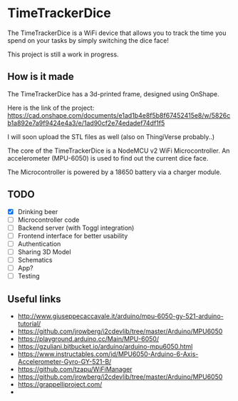 # TimeTrackerDice

The TimeTrackerDice is a WiFi device that allows you to track the time
you spend on your tasks by simply switching the dice face!

This project is still a work in progress.

## How is it made

The TimeTrackerDice has a 3d-printed frame, designed using OnShape.

Here is the link of the project: https://cad.onshape.com/documents/e1ad1b4e8f5b8f67452415e8/w/5826cb1a892e7a9f9424e4a3/e/1ad90cf2e74edadef74df1f5

I will soon upload the STL files as well (also on ThingiVerse probably..)

The core of the TimeTrackerDice is a NodeMCU v2 WiFi
Microcontroller. An accelerometer (MPU-6050) is used to find out the
current dice face.

The Microcontroller is powered by a 18650 battery via a charger module.


## TODO

- [x] Drinking beer
- [ ] Microcontroller code
- [ ] Backend server (with Toggl integration)
- [ ] Frontend interface for better usability
- [ ] Authentication
- [ ] Sharing 3D Model
- [ ] Schematics
- [ ] App?
- [ ] Testing

## Useful links

- http://www.giuseppecaccavale.it/arduino/mpu-6050-gy-521-arduino-tutorial/
- https://github.com/jrowberg/i2cdevlib/tree/master/Arduino/MPU6050
- https://playground.arduino.cc/Main/MPU-6050/
- https://gzuliani.bitbucket.io/arduino/arduino-mpu6050.html
- https://www.instructables.com/id/MPU6050-Arduino-6-Axis-Accelerometer-Gyro-GY-521-B/
- https://github.com/tzapu/WiFiManager
- https://github.com/jrowberg/i2cdevlib/tree/master/Arduino/MPU6050
- https://grappelliproject.com/
- 